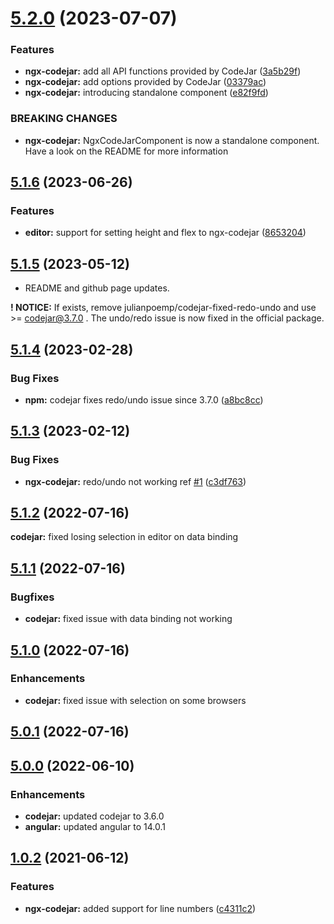 # [5.2.0](https://github.com/julianpoemp/ngx-codejar/compare/v5.1.6...v5.2.0) (2023-07-07)


### Features

* **ngx-codejar:** add all API functions provided by CodeJar ([3a5b29f](https://github.com/julianpoemp/ngx-codejar/commit/3a5b29fd7f9826fd24429c492c21604d3d90d786))
* **ngx-codejar:** add options provided by CodeJar ([03379ac](https://github.com/julianpoemp/ngx-codejar/commit/03379acf728d61e8303ff60476a06b2b23ced714))
* **ngx-codejar:** introducing standalone component ([e82f9fd](https://github.com/julianpoemp/ngx-codejar/commit/e82f9fd1b59745771e8405ea31fe7ecf96b0366e))


### BREAKING CHANGES

* **ngx-codejar:** NgxCodeJarComponent is now a standalone component. Have
  a look on the README for more information

## [5.1.6](https://github.com/julianpoemp/ngx-codejar/compare/v5.1.5...v5.1.6) (2023-06-26)


### Features

* **editor:** support for setting height and flex to ngx-codejar ([8653204](https://github.com/julianpoemp/ngx-codejar/commit/8653204a175dc95d7aeb0c3369b556ea234676d9))

## [5.1.5](https://github.com/julianpoemp/ngx-codejar/compare/v5.1.4...v5.1.5) (2023-05-12)

* README and github page updates.

**! NOTICE:** If exists, remove julianpoemp/codejar-fixed-redo-undo and use >= codejar@3.7.0 . The undo/redo issue is
now fixed in the official package.

## [5.1.4](https://github.com/julianpoemp/ngx-codejar/compare/v5.1.3...v5.1.4) (2023-02-28)

### Bug Fixes

* **npm:** codejar fixes redo/undo issue since
  3.7.0 ([a8bc8cc](https://github.com/julianpoemp/ngx-codejar/commit/a8bc8ccc7140acdf282b77d0852852916ca17f7e))

## [5.1.3](https://github.com/julianpoemp/ngx-codejar/compare/v5.1.2...v5.1.3) (2023-02-12)

### Bug Fixes

* **ngx-codejar:** redo/undo not working
  ref [#1](https://github.com/julianpoemp/ngx-codejar/issues/1) ([c3df763](https://github.com/julianpoemp/ngx-codejar/commit/c3df7630c0f5628528ad3407da53b4030dac5b47))

## [5.1.2](https://github.com/julianpoemp/ngx-codejar/compare/v5.1.1...v5.1.2) (2022-07-16)

**codejar:** fixed losing selection in editor on data binding

## [5.1.1](https://github.com/julianpoemp/ngx-codejar/compare/v5.1.0...v5.1.1) (2022-07-16)

### Bugfixes

* **codejar:** fixed issue with data binding not working

## [5.1.0](https://github.com/julianpoemp/ngx-codejar/compare/v5.0.1...v5.1.0) (2022-07-16)

### Enhancements

* **codejar:** fixed issue with selection on some browsers

## [5.0.1](https://github.com/julianpoemp/ngx-codejar/compare/v5.0.0...v5.0.1) (2022-07-16)

## [5.0.0](https://github.com/julianpoemp/ngx-codejar/compare/v1.0.2...v5.0.0) (2022-06-10)

### Enhancements

* **codejar:** updated codejar to 3.6.0
* **angular:** updated angular to 14.0.1

## [1.0.2](https://github.com/julianpoemp/ngx-codejar/compare/v1.0.1...v1.0.2) (2021-06-12)

### Features

* **ngx-codejar:** added support for line
  numbers ([c4311c2](https://github.com/julianpoemp/ngx-codejar/commit/c4311c23397f042e1d347cc63c6a32a9dc9fb2cf))
